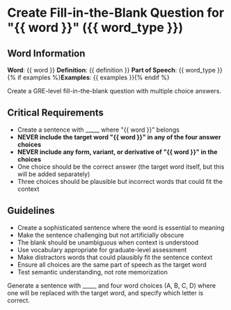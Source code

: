 # Create Fill-in-the-Blank Question for "{{ word }}" ({{ word_type }})

## Word Information
**Word**: {{ word }}
**Definition**: {{ definition }}
**Part of Speech**: {{ word_type }}
{% if examples %}**Examples**: {{ examples }}{% endif %}

Create a GRE-level fill-in-the-blank question with multiple choice answers.

## Critical Requirements
- Create a sentence with _____ where "{{ word }}" belongs
- **NEVER include the target word "{{ word }}" in any of the four answer choices**
- **NEVER include any form, variant, or derivative of "{{ word }}" in the choices**
- One choice should be the correct answer (the target word itself, but this will be added separately)
- Three choices should be plausible but incorrect words that could fit the context

## Guidelines
- Create a sophisticated sentence where the word is essential to meaning
- Make the sentence challenging but not artificially obscure
- The blank should be unambiguous when context is understood
- Use vocabulary appropriate for graduate-level assessment
- Make distractors words that could plausibly fit the sentence context
- Ensure all choices are the same part of speech as the target word
- Test semantic understanding, not rote memorization

Generate a sentence with _____ and four word choices (A, B, C, D) where one will be replaced with the target word, and specify which letter is correct.